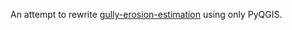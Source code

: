 An attempt to rewrite [gully-erosion-estimation](https://github.com/alecsandrei/gully-erosion-estimation) using only PyQGIS.